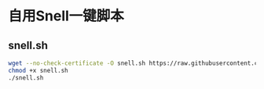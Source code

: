 # 自用Snell一键脚本


## snell.sh
``` bash
wget --no-check-certificate -O snell.sh https://raw.githubusercontent.com/dororo84/sh/master/snell.sh
chmod +x snell.sh
./snell.sh
```
